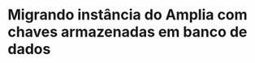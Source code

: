 ﻿# Migrando instância do Amplia com chaves armazenadas em banco de dados

<!-- link to version in English -->
<div data-alt-locales="en-us"></div>
